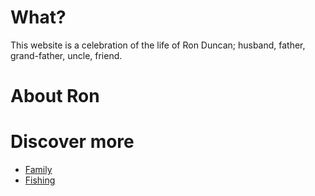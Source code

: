 # What?

This website is a celebration of the life of Ron Duncan; husband, father, grand-father, uncle, friend.
# About Ron

# Discover more

* [Family](./family.md)
* [Fishing](./fishing.md)

